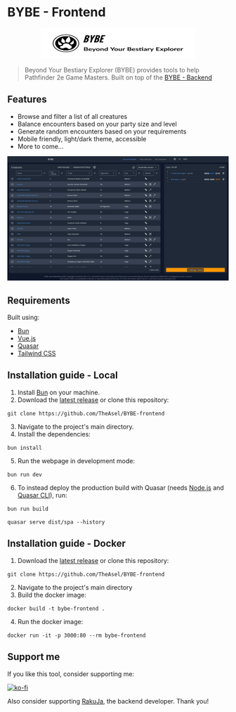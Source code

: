 # BYBE - Frontend

<p align="center">
  <a href="https://bybe.fly.dev/" target="_blank">
    <picture>
      <source media="(prefers-color-scheme: dark)" srcset="https://raw.githubusercontent.com/TheAsel/BYBE-frontend/HEAD/.github/logo-dark.png">
      <source media="(prefers-color-scheme: light)" srcset="https://raw.githubusercontent.com/TheAsel/BYBE-frontend/HEAD/.github/logo-light.png">
      <img alt="BYBE" src="https://raw.githubusercontent.com/TheAsel/BYBE-frontend/HEAD/.github/logo-light.png" width="350" height="70" style="max-width: 100%;">
    </picture>
  </a>
</p>

> Beyond Your Bestiary Explorer (BYBE) provides tools to help Pathfinder 2e Game Masters. Built on top of the [BYBE - Backend](https://github.com/RakuJa/BYBE/)

## Features

- Browse and filter a list of all creatures
- Balance encounters based on your party size and level
- Generate random encounters based on your requirements
- Mobile friendly, light/dark theme, accessible
- More to come...

![Screenshot of the Encounter Builder page of BYBE](https://raw.githubusercontent.com/TheAsel/BYBE-frontend/HEAD/.github/encounter-builder.png)

## Requirements

Built using:

- [Bun](https://bun.sh/)
- [Vue.js](https://vuejs.org/)
- [Quasar](https://quasar.dev/)
- [Tailwind CSS](https://tailwindcss.com/)

## Installation guide - Local

1. Install [Bun](https://bun.sh/) on your machine.
2. Download the [latest release](https://github.com/TheAsel/BYBE-frontend/releases/latest) or clone this repository:

```
git clone https://github.com/TheAsel/BYBE-frontend
```

3. Navigate to the project's main directory.
4. Install the dependencies:

```
bun install
```

5. Run the webpage in development mode:

```
bun run dev
```

6. To instead deploy the production build with Quasar (needs [Node.js](https://nodejs.org/it) and [Quasar CLI](https://quasar.dev/start/quasar-cli/)), run:

```
bun run build
```

```
quasar serve dist/spa --history
```

## Installation guide - Docker

1. Download the [latest release](https://github.com/TheAsel/BYBE-frontend/releases/latest) or clone this repository:

```
git clone https://github.com/TheAsel/BYBE-frontend
```

2. Navigate to the project's main directory
3. Build the docker image:

```
docker build -t bybe-frontend .
```

4. Run the docker image:

```
docker run -it -p 3000:80 --rm bybe-frontend
```

## Support me

If you like this tool, consider supporting me:

[![ko-fi](https://ko-fi.com/img/githubbutton_sm.svg)](https://ko-fi.com/B0B0Q8YOL)

Also consider supporting [RakuJa](https://github.com/RakuJa), the backend developer. Thank you!
